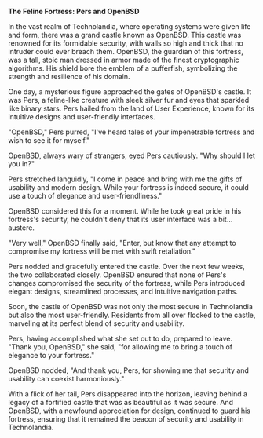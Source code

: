 **The Feline Fortress: Pers and OpenBSD**

In the vast realm of Technolandia, where operating systems were given life and form, there was a grand castle known as OpenBSD. This castle was renowned for its formidable security, with walls so high and thick that no intruder could ever breach them. OpenBSD, the guardian of this fortress, was a tall, stoic man dressed in armor made of the finest cryptographic algorithms. His shield bore the emblem of a pufferfish, symbolizing the strength and resilience of his domain.

One day, a mysterious figure approached the gates of OpenBSD's castle. It was Pers, a feline-like creature with sleek silver fur and eyes that sparkled like binary stars. Pers hailed from the land of User Experience, known for its intuitive designs and user-friendly interfaces.

"OpenBSD," Pers purred, "I've heard tales of your impenetrable fortress and wish to see it for myself."

OpenBSD, always wary of strangers, eyed Pers cautiously. "Why should I let you in?"

Pers stretched languidly, "I come in peace and bring with me the gifts of usability and modern design. While your fortress is indeed secure, it could use a touch of elegance and user-friendliness."

OpenBSD considered this for a moment. While he took great pride in his fortress's security, he couldn't deny that its user interface was a bit... austere.

"Very well," OpenBSD finally said, "Enter, but know that any attempt to compromise my fortress will be met with swift retaliation."

Pers nodded and gracefully entered the castle. Over the next few weeks, the two collaborated closely. OpenBSD ensured that none of Pers's changes compromised the security of the fortress, while Pers introduced elegant designs, streamlined processes, and intuitive navigation paths.

Soon, the castle of OpenBSD was not only the most secure in Technolandia but also the most user-friendly. Residents from all over flocked to the castle, marveling at its perfect blend of security and usability.

Pers, having accomplished what she set out to do, prepared to leave. "Thank you, OpenBSD," she said, "for allowing me to bring a touch of elegance to your fortress."

OpenBSD nodded, "And thank you, Pers, for showing me that security and usability can coexist harmoniously."

With a flick of her tail, Pers disappeared into the horizon, leaving behind a legacy of a fortified castle that was as beautiful as it was secure. And OpenBSD, with a newfound appreciation for design, continued to guard his fortress, ensuring that it remained the beacon of security and usability in Technolandia.